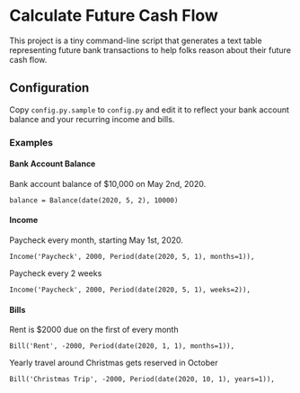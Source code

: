 # Calculate Future Cash Flow
This project is a tiny command-line script that generates a text table representing future bank transactions to
help folks reason about their future cash flow.

## Configuration
Copy `config.py.sample` to `config.py` and edit it to reflect your bank account balance and your recurring income and bills.

### Examples
#### Bank Account Balance
Bank account balance of $10,000 on May 2nd, 2020.
```
balance = Balance(date(2020, 5, 2), 10000)
```
#### Income
Paycheck every month, starting May 1st, 2020.
```
Income('Paycheck', 2000, Period(date(2020, 5, 1), months=1)),
```
Paycheck every 2 weeks
```
Income('Paycheck', 2000, Period(date(2020, 5, 1), weeks=2)),
```

#### Bills
Rent is $2000 due on the first of every month
```
Bill('Rent', -2000, Period(date(2020, 1, 1), months=1)),
```

Yearly travel around Christmas gets reserved in October
```
Bill('Christmas Trip', -2000, Period(date(2020, 10, 1), years=1)),
```
